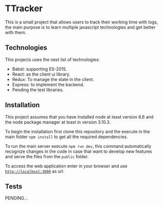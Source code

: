 TTracker
===

This is a small project that allows users to track their working time with logs, the main purpose is to learn multiple javascript technologies and get better with them.

Technologies
---

This projects uses the next list of technologies:

 * Babel: supporting ES-2015.
 * React: as the client ui library.
 * Redux: To manage the state in the client.
 * Express: to implement the backend.
 * Pending the test libraries.

Installation
---

This project assumes that you have installed node at least version 6.6 and the node package manager at least in version 3.10.3.

To begin the installation first clone this repository and the execute in the main folder `npm install` to get all the required dependencies.

To run the main server execute `npm run dev`, this command automatically recognize changes in the code in case that want to develop new features and serve the files from the `public` folder.

To access the web application enter in your browser and use [`http://localhost:3000`](http://localhost:3000) as url.

Tests
---

PENDING...

